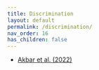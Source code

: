 ```yaml
---
title: Discrimination
layout: default
permalink: /discrimination/
nav_order: 16
has_children: false
---
```


<ul>
<li> <a href="https://direct-mit-edu.ezproxy.bu.edu/rest/article/doi/10.1162/rest_a_01276/113772/Racial-Segregation-in-Housing-Markets-and-the"> Akbar et al. (2022) </a></li>
</ul>